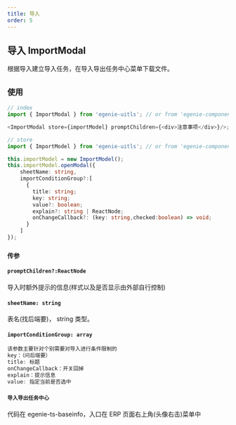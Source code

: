 ```yaml
---
title: 导入
order: 5
---
```


## 导入 ImportModal

根据导入建立导入任务，在导入导出任务中心菜单下载文件。

## `使用`

```ts
// index
import { ImportModal } from 'egenie-uitls'; // or from 'egenie-components'

<ImportModal store={importModel} promptChildren={<div>注意事项</div>}/>;

// store
import { ImportModel } from 'egenie-uitls'; // or from 'egenie-components'

this.importModel = new ImportModel();
this.importModel.openModal({
    sheetName: string,
    importConditionGroup?:[
      {
        title: string;
        key: string;
        value?: boolean;
        explain?: string | ReactNode;
        onChangeCallback?: (key: string,checked:boolean) => void;
      }
    ]
});
```

### `传参`

#### `promptChildren?:ReactNode`

导入时额外提示的信息(样式以及是否显示由外部自行控制)

#### `sheetName: string`

表名(找后端要)， string 类型。

#### `importConditionGroup: array`

```ts
该参数主要针对个别需要对导入进行条件限制的
key：（问后端要）
title: 标题
onChangeCallback：开关回掉
explain：提示信息
value: 指定当前是否选中
```

#### `导入导出任务中心`

代码在 egenie-ts-baseinfo，入口在 ERP 页面右上角(头像右击)菜单中
